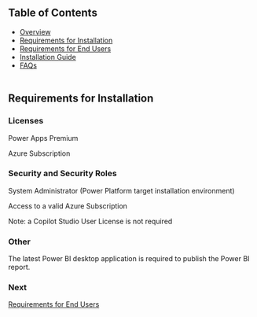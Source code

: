 ## Table of Contents
- [Overview](#overview)
- [Requirements for Installation](requirements-for-installation.md)
- [Requirements for End Users](requirements-for-endusers.md)
- [Installation Guide](installation.md)
- [FAQs](faq.md)
<br><br>

## Requirements for Installation

### Licenses

Power Apps Premium

Azure Subscription

### Security and Security Roles

System Administrator (Power Platform target installation environment)

Access to a valid Azure Subscription

Note: a Copilot Studio User License is not required

### Other

The latest Power BI desktop application is required to publish the Power BI report.

### Next
[Requirements for End Users](requirements-for-endusers.md)
